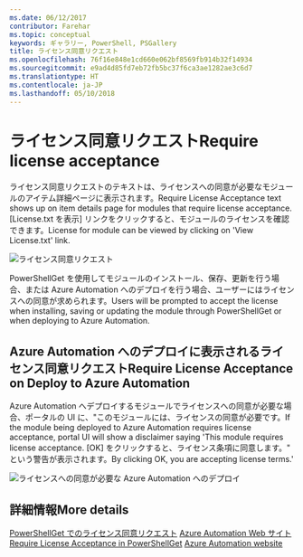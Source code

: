 ```yaml
---
ms.date: 06/12/2017
contributor: Farehar
ms.topic: conceptual
keywords: ギャラリー, PowerShell, PSGallery
title: ライセンス同意リクエスト
ms.openlocfilehash: 76f16e848e1cd660e062bf8569fb914b32f14934
ms.sourcegitcommit: e9ad4d85fd7eb72fb5bc37f6ca3ae1282ae3c6d7
ms.translationtype: HT
ms.contentlocale: ja-JP
ms.lasthandoff: 05/10/2018
---
```

# <a name="require-license-acceptance"></a><span data-ttu-id="632af-103">ライセンス同意リクエスト</span><span class="sxs-lookup"><span data-stu-id="632af-103">Require license acceptance</span></span>

<span data-ttu-id="632af-104">ライセンス同意リクエストのテキストは、ライセンスへの同意が必要なモジュールのアイテム詳細ページに表示されます。</span><span class="sxs-lookup"><span data-stu-id="632af-104">Require License Acceptance text shows up on item details page for modules that require license acceptance.</span></span> <span data-ttu-id="632af-105">[License.txt を表示] リンクをクリックすると、モジュールのライセンスを確認できます。</span><span class="sxs-lookup"><span data-stu-id="632af-105">License for module can be viewed by clicking on 'View License.txt' link.</span></span>

![ライセンス同意リクエスト](../../Images/RequireLicenseAcceptance.png)

<span data-ttu-id="632af-107">PowerShellGet を使用してモジュールのインストール、保存、更新を行う場合、または Azure Automation へのデプロイを行う場合、ユーザーにはライセンスへの同意が求められます。</span><span class="sxs-lookup"><span data-stu-id="632af-107">Users will be prompted to accept the license when installing, saving or updating the module through PowerShellGet or when deploying to Azure Automation.</span></span>

## <a name="require-license-acceptance-on-deploy-to-azure-automation"></a><span data-ttu-id="632af-108">Azure Automation へのデプロイに表示されるライセンス同意リクエスト</span><span class="sxs-lookup"><span data-stu-id="632af-108">Require License Acceptance on Deploy to Azure Automation</span></span>

<span data-ttu-id="632af-109">Azure Automation へデプロイするモジュールでライセンスへの同意が必要な場合、ポータルの UI に、"このモジュールには、ライセンスの同意が必要です。</span><span class="sxs-lookup"><span data-stu-id="632af-109">If the module being deployed to Azure Automation requires license acceptance, portal UI will show a disclaimer saying 'This module requires license acceptance.</span></span> <span data-ttu-id="632af-110">[OK] をクリックすると、ライセンス条項に同意します。" という警告が表示されます。</span><span class="sxs-lookup"><span data-stu-id="632af-110">By clicking OK, you are accepting license terms.'</span></span>

![ライセンスへの同意が必要な Azure Automation へのデプロイ](../../Images/DeployToAzureAutomationRequireLicenseAcceptanceDisclaimer.png)

## <a name="more-details"></a><span data-ttu-id="632af-112">詳細情報</span><span class="sxs-lookup"><span data-stu-id="632af-112">More details</span></span>

<span data-ttu-id="632af-113">[PowerShellGet でのライセンス同意リクエスト](../../concepts/module-license-acceptance.md)
[Azure Automation Web サイト](/azure/automation)</span><span class="sxs-lookup"><span data-stu-id="632af-113">[Require License Acceptance in PowerShellGet](../../concepts/module-license-acceptance.md)
[Azure Automation website](/azure/automation)</span></span>